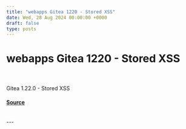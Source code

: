 ```yaml
---
title: "webapps Gitea 1220 - Stored XSS"
date: Wed, 28 Aug 2024 00:00:00 +0000
draft: false
type: posts
---
```

# webapps Gitea 1220 - Stored XSS

<br/>

<br/>
Gitea 1.22.0 - Stored XSS

#### [Source](https://www.exploit-db.com/exploits/52077)

<br/>
---
